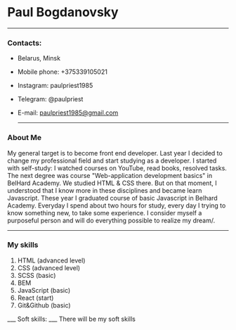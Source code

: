 
# Paul Bogdanovsky #
 * * * 
### Contacts: ###
+  Belarus, Minsk
+  Mobile phone: +375339105021
+  Instagram: paulpriest1985
+  Telegram: @paulpriest
+  E-mail: paulpriest1985@gmail.com

   * * *

### About Me ###
My general target is to become front end developer. Last year I decided to change my professional field and start studying as a developer. I started with self-study: I watched courses on YouTube, read books, resolved tasks. The next degree was course "Web-application development basics" in BelHard Academy. We studied HTML & CSS there. But on that moment, I understood that I know more in these disciplines and became learn Javascript. These year I graduated course of basic Javascript in Belhard Academy. Everyday I spend about two hours for study, every day I trying to know something new, to take some experience. I consider myself a purposeful person and will do everything possible to realize my dream/.

   * * * 

### My skills ###
1.    HTML (advanced level)
2.    CSS (advanced level)
3.    SCSS (basic)
4.    BEM
5.    JavaScript (basic)
6.    React (start)
7.    Git&Github (basic)

___   Soft skills:   ___
There will be my soft skills


